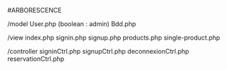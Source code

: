 #ARBORESCENCE

/model
  User.php (boolean : admin)
  Bdd.php
	
/view
  index.php
  signin.php
  signup.php
  products.php
  single-product.php

/controller
  signinCtrl.php
  signupCtrl.php
  deconnexionCtrl.php
  reservationCtrl.php
